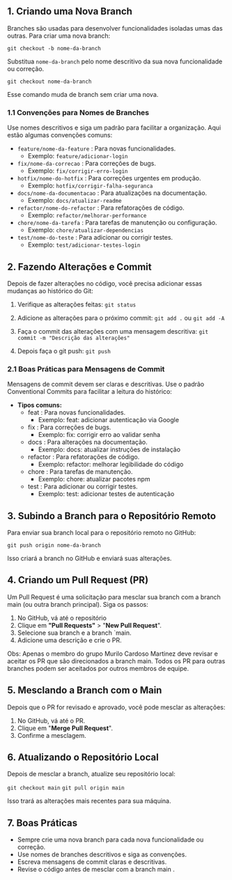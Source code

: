  
## 1. Criando uma Nova Branch

Branches são usadas para desenvolver funcionalidades isoladas umas das outras. Para criar uma nova branch:

`git checkout -b nome-da-branch`

Substitua `nome-da-branch` pelo nome descritivo da sua nova funcionalidade ou correção.

`git checkout nome-da-branch`

Esse comando muda de branch sem criar uma nova.


### 1.1 Convenções para Nomes de Branches

Use nomes descritivos e siga um padrão para facilitar a organização. Aqui estão algumas convenções comuns:

- `feature/nome-da-feature` : Para novas funcionalidades.
	- Exemplo: `feature/adicionar-login`
- `fix/nome-da-correcao` : Para correções de bugs.
	- Exemplo: `fix/corrigir-erro-login`
- `hotfix/nome-do-hotfix` : Para correções urgentes em produção.
	- Exemplo: `hotfix/corrigir-falha-seguranca`
- `docs/nome-da-documentacao` : Para atualizações na documentação.
	- Exemplo: `docs/atualizar-readme`
- `refactor/nome-do-refactor` : Para refatorações de código.
	- Exemplo: `refactor/melhorar-performance`
- `chore/nome-da-tarefa` : Para tarefas de manutenção ou configuração.
	- Exemplo: `chore/atualizar-dependencias`
- `test/nome-do-teste` : Para adicionar ou corrigir testes.
	- Exemplo: `test/adicionar-testes-login`


## 2. Fazendo Alterações e Commit

Depois de fazer alterações no código, você precisa adicionar essas mudanças ao histórico do Git:

1. Verifique as alterações feitas: 
	`git status`

2. Adicione as alterações para o próximo commit: 
	`git add .` ou  `git add -A`

3. Faça o commit das alterações com uma mensagem descritiva: 
	`git commit -m "Descrição das alterações"`

4. Depois faça o git push: 
	`git push`


### 2.1 Boas Práticas para Mensagens de Commit

Mensagens de commit devem ser claras e descritivas. Use o padrão Conventional Commits para facilitar a leitura do histórico:

- **Tipos comuns:**
	- feat : Para novas funcionalidades.
		- Exemplo: feat: adicionar autenticação via Google 
	- fix : Para correções de bugs. 
		- Exemplo: fix: corrigir erro ao validar senha 
	- docs : Para alterações na documentação. 
		- Exemplo: docs: atualizar instruções de instalação 
	- refactor : Para refatorações de código. 
		- Exemplo: refactor: melhorar legibilidade do código 
	- chore : Para tarefas de manutenção. 
		- Exemplo: chore: atualizar pacotes npm 
	- test : Para adicionar ou corrigir testes. 
		- Exemplo: test: adicionar testes de autenticação

## 3. Subindo a Branch para o Repositório Remoto

Para enviar sua branch local para o repositório remoto no GitHub: 

`git push origin nome-da-branch` 

Isso criará a branch no GitHub e enviará suas alterações.

## 4. Criando um Pull Request (PR)

Um Pull Request é uma solicitação para mesclar sua branch com a branch main (ou outra branch principal). Siga os passos:

1. No GitHub, vá até o repositório
2. Clique em **"Pull Requests"** > "**New Pull Request**". 
3. Selecione sua branch e a branch `main. 
4. Adicione uma descrição e crie o PR.

Obs: Apenas o membro do grupo Murilo Cardoso Martinez deve revisar e aceitar os PR que são direcionados a branch main. Todos os PR para outras branches podem ser aceitados por outros membros de equipe.

## 5. Mesclando a Branch com o Main

Depois que o PR for revisado e aprovado, você pode mesclar as alterações:

1. No GitHub, vá até o PR. 
2. Clique em "**Merge Pull Request**". 
3. Confirme a mesclagem.

## 6. Atualizando o Repositório Local

Depois de mesclar a branch, atualize seu repositório local:

`git checkout main`
`git pull origin main`

Isso trará as alterações mais recentes para sua máquina.

## 7. Boas Práticas

- Sempre crie uma nova branch para cada nova funcionalidade ou correção.
- Use nomes de branches descritivos e siga as convenções. 
- Escreva mensagens de commit claras e descritivas. 
- Revise o código antes de mesclar com a branch main .